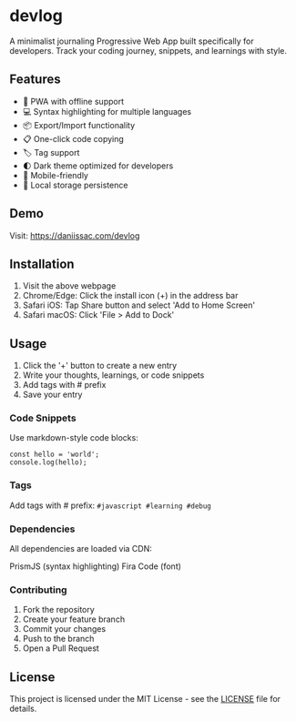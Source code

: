 # devlog

A minimalist journaling Progressive Web App built specifically for developers. Track your coding journey, snippets, and learnings with style.

## Features

- 📱 PWA with offline support
- 💻 Syntax highlighting for multiple languages
- 📦 Export/Import functionality
- 📋 One-click code copying
- 🏷️ Tag support
- 🌓 Dark theme optimized for developers
- 📱 Mobile-friendly
- 💾 Local storage persistence

## Demo

Visit: https://daniissac.com/devlog

## Installation

1. Visit the above webpage
2. Chrome/Edge: Click the install icon (+) in the address bar
3. Safari iOS: Tap Share button and select 'Add to Home Screen'
4. Safari macOS: Click 'File > Add to Dock'

## Usage

1. Click the '+' button to create a new entry
2. Write your thoughts, learnings, or code snippets
3. Add tags with # prefix
4. Save your entry

### Code Snippets

Use markdown-style code blocks:

    
    const hello = 'world';
    console.log(hello);
    

### Tags

Add tags with # prefix:
`#javascript #learning #debug`

### Dependencies

All dependencies are loaded via CDN:

PrismJS (syntax highlighting)
Fira Code (font)

### Contributing

1. Fork the repository
2. Create your feature branch
3. Commit your changes
4. Push to the branch
5. Open a Pull Request

## License

This project is licensed under the MIT License - see the [LICENSE](LICENSE) file for details.



